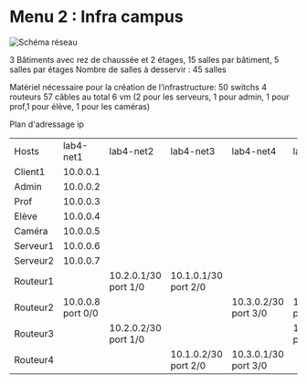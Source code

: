 Menu 2 : Infra campus
=================

![Schéma réseau](https://user-images.githubusercontent.com/34605772/56131983-2d7f8180-5f89-11e9-82c4-79ce780fba49.png)



3 Bâtiments avec rez de chaussée et 2 étages, 15 salles par bâtiment, 5 salles par étages
Nombre de salles à desservir : 45 salles


Matériel nécessaire pour la création de l’infrastructure: 
50 switchs
4 routeurs
57 câbles au total
6 vm (2 pour les serveurs, 1 pour admin, 1 pour prof,1 pour élève, 1 pour les caméras) 

Plan d'adressage ip

|          |                   |                       |                      |                      |                      | 
|----------|-------------------|-----------------------|----------------------|----------------------|----------------------| 
| Hosts    | lab4-net1         | lab4-net2             | lab4-net3            | lab4-net4            | lab4-net5            | 
| Client1  | 10.0.0.1          |                       |                      |                      |                      | 
| Admin    | 10.0.0.2          |                       |                      |                      |                      | 
| Prof     | 10.0.0.3          |                       |                      |                      |                      | 
| Elève    | 10.0.0.4          |                       |                      |                      |                      | 
| Caméra   | 10.0.0.5          |                       |                      |                      |                      | 
| Serveur1 | 10.0.0.6          |                       |                      |                      |                      | 
| Serveur2 | 10.0.0.7          |                       |                      |                      |                      | 
| Routeur1 |                   | 10.2.0.1/30  port 1/0 | 10.1.0.1/30 port 2/0 |                      |                      | 
| Routeur2 | 10.0.0.8 port 0/0 |                       |                      | 10.3.0.2/30 port 3/0 | 10.4.0.2/30 port 2/0 | 
| Routeur3 |                   | 10.2.0.2/30 port 1/0  |                      |                      | 10.4.0.1/30 port2/0  | 
| Routeur4 |                   |                       | 10.1.0.2/30 port 2/0 | 10.3.0.1/30 port 3/0 |                      | 

